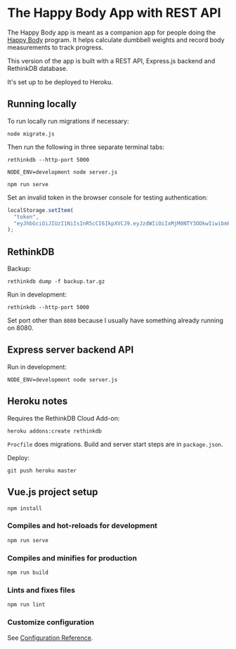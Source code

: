 # The Happy Body App with REST API

The Happy Body app is meant as a companion app for people doing the [Happy Body](https://thehappybody.com/) program. It helps calculate dumbbell weights and record body measurements to track progress.

This version of the app is built with a REST API, Express.js backend and RethinkDB database.

It's set up to be deployed to Heroku.

## Running locally

To run locally run migrations if necessary:

```
node migrate.js
```

Then run the following in three separate terminal tabs:

```
rethinkdb --http-port 5000
```

```
NODE_ENV=development node server.js
```

```
npm run serve
```

Set an invalid token in the browser console for testing authentication:

```js
localStorage.setItem(
  "token",
  "eyJhbGciOiJIUzI1NiIsInR5cCI6IkpXVCJ9.eyJzdWIiOiIxMjM0NTY3ODkwIiwibmFtZSI6IkpvaG4gRG9lIiwiaWF0IjoxNTE2MjM5MDIyfQ.SflKxwRJSMeKKF2QT4fwpMeJf36POk6yJV_adQssw5c",
);
```

## RethinkDB

Backup:

```
rethinkdb dump -f backup.tar.gz
```

Run in development:

```
rethinkdb --http-port 5000
```

Set port other than `8080` because I usually have something already running on 8080.

## Express server backend API

Run in development:

```
NODE_ENV=development node server.js
```

## Heroku notes

Requires the RethinkDB Cloud Add-on:

```
heroku addons:create rethinkdb
```

`Procfile` does migrations. Build and server start steps are in `package.json`.

Deploy:

```
git push heroku master
```

## Vue.js project setup

```
npm install
```

### Compiles and hot-reloads for development

```
npm run serve
```

### Compiles and minifies for production

```
npm run build
```

### Lints and fixes files

```
npm run lint
```

### Customize configuration

See [Configuration Reference](https://cli.vuejs.org/config/).
